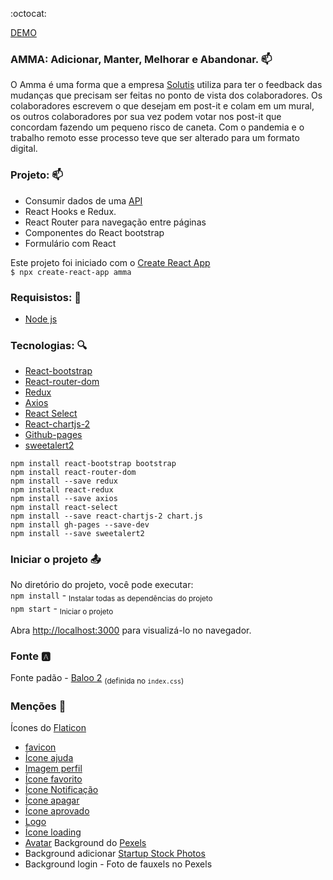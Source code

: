 :octocat:

[DEMO](https://kevenbarauna.github.io/Amma)

### AMMA: Adicionar, Manter, Melhorar e Abandonar. :mailbox: 
 O Amma é uma forma que a empresa [Solutis](https://solutis.com.br/) utiliza para ter o feedback das mudanças que precisam ser feitas no ponto de vista dos colaboradores. Os colaboradores escrevem o que desejam em post-it e colam em um mural, os outros colaboradores por sua vez podem votar nos post-it que concordam fazendo um pequeno risco de caneta. Com o pandemia e o trabalho remoto esse processo teve que ser alterado para um formato digital.

### Projeto: :mailbox: 
- Consumir dados de uma [API](https://github.com/KevenBarauna/Amma/edit/develop-api/Api/ApiAmma/README.md)
- React Hooks e Redux.
- React Router para navegação entre páginas
- Componentes do React bootstrap
- Formulário com React


Este projeto foi iniciado com o [Create React App](https://github.com/facebook/create-react-app)<br>
 `$ npx create-react-app amma`

### Requisistos: :pencil:
- [Node js](https://nodejs.org/en/)

### Tecnologias: :mag:
- [React-bootstrap](https://react-bootstrap.github.io/getting-started/introduction)  
- [React-router-dom](https://reactrouter.com/web/guides/quick-start)
- [Redux](https://redux.js.org/basics/usage-with-react)
- [Axios](https://www.npmjs.com/package/axios)
- [React Select](https://react-select.com/home)
- [React-chartjs-2](https://www.npmjs.com/package/react-chartjs-2)
- [Github-pages](https://www.npmjs.com/package/gh-pages)
- [sweetalert2](https://www.npmjs.com/package/sweetalert2)

```
npm install react-bootstrap bootstrap
npm install react-router-dom
npm install --save redux
npm install react-redux
npm install --save axios
npm install react-select
npm install --save react-chartjs-2 chart.js
npm install gh-pages --save-dev
npm install --save sweetalert2
```


### Iniciar o projeto :outbox_tray:
No diretório do projeto, você pode executar:<br>
`npm install` - <sub>Instalar todas as dependências do projeto</sub><br>
`npm start` - <sub>Iniciar o projeto</sub>

Abra [http://localhost:3000](http://localhost:3000) para visualizá-lo no navegador.

### Fonte :a:
Fonte padão - [Baloo 2](https://fonts.google.com/specimen/Baloo+2?sidebar.open=true&selection.family=Baloo+2:wght@400;500;600;700;800#standard-styles) <sub>(definida no `index.css`)</sub>

### Menções :page_with_curl:
 Ícones do [Flaticon](https://www.flaticon.com/br/)
 
 - [favicon](https://www.flaticon.com/free-icon/folder_1208856?term=archive&page=1&position=85)
 - [Ícone ajuda]()
 - [Imagem perfil](https://www.flaticon.com/br/packs/fairytale-42?k=1599781706295)
 - [Ícone favorito](ttps://www.flaticon.com/br/icone-gratis/ame_2913252)
 - [Ícone Notificação](https://www.flaticon.com/br/icone-gratis/sino_1156949?term=notification&page=1&position=3)
 - [Ícone apagar](https://www.flaticon.com/br/icone-gratis/apagar_3389157?term=apagar&page=1&position=9)
 - [Ícone aprovado](https://www.flaticon.com/br/icone-gratis/carraca_716225)
 - [Logo](https://www.linkedin.com/in/keven-bara%C3%BAna-2a9a47173/)
 - [Ícone loading](https://www.linkedin.com/in/keven-bara%C3%BAna-2a9a47173/)
 - [Avatar](https://www.flaticon.com/br/packs/fairytale-42?k=1599781706295)
 Background do [Pexels](https://www.pexels.com/pt-br/)
- Background adicionar [Startup Stock Photos](https://www.pexels.com/pt-br/foto/brainstorm-comodo-complexo-complicado-212286/)
- Background login - Foto de fauxels no Pexels
